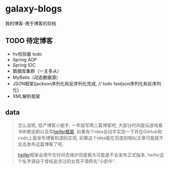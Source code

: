 # galaxy-blogs
我的博客-用于博客的存档

## TODO 待定博客

- hv校验器  todo
- Spring AOP
- Spring IOC
- 数据库集群（一主多从）
- MyBatis（动态数据源）
- JSON框架(jackson序列化和反序列化完成,  // todo fastjson序列化和反序列化)
- XML解析框架

## data

> 怎么说呢, 低产博客小能手, 一年就写两三篇博客吧, 大部分时间是玩游戏看书听歌追剧以及写[heifer框架](https://github.com/galaxy-sea/heifer). 如果有个idea会动手实现一下并在GitHub和csdn上面发布博客和源码实现, 如果这个idea能在百度到相似文章可能就不会去发布这篇博客了吧. 
>
> [heifer](https://github.com/galaxy-sea/heifer)框架会用毕生时间去维护但是极大可能是不会发布正式版本, heifer这个名字源自于曾经追求过的女孩子滴网名“小奶牛”.